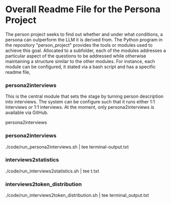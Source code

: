# Overall Readme File for the Persona Project
The person project seeks to find out whether and under what conditions, a persona can outperform the LLM it is derived from. 
The Python program in the repository "person_project" provides the tools or modules used to achieve this goal. Allocated to a subfolder, 
each of the modules addresses a particular aspect of the questions to be addressed while otherwise maintaining a structure similar to the other modules. 
For instance, each module can be configured, it stated via a bash script and has a specific readme file,  

### persona2interviews
This is the central module that sets the stage by turning person description into interviews. The system can be 
configure such that it runs either 1:1 Interviews or 1:1 interviews. At the moment, only persona2interviews is available via GitHub. 

persona2interviews
### persona2interviews
./code/run_persona2interviews.sh | tee terminal-output.txt

### interviews2statistics


./code/run_interviews2statistics.sh | tee t.txt

### interviews2token_distribution
./code/run_interviews2token_distribution.sh | tee terminal_output.txt
